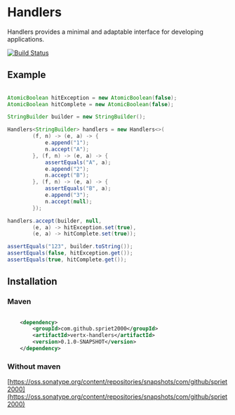 # Handlers

Handlers provides a minimal and adaptable interface for developing applications.

[![Build Status](https://travis-ci.org/spriet2000/vertx-handlers.svg?branch=master)](https://travis-ci.org/spriet2000/vertx-handlers)

## Example

```java
    
AtomicBoolean hitException = new AtomicBoolean(false);
AtomicBoolean hitComplete = new AtomicBoolean(false);

StringBuilder builder = new StringBuilder();

Handlers<StringBuilder> handlers = new Handlers<>(
        (f, n) -> (e, a) -> {
            e.append("1");
            n.accept("A");
        }, (f, n) -> (e, a) -> {
            assertEquals("A", a);
            e.append("2");
            n.accept("B");
        }, (f, n) -> (e, a) -> {
            assertEquals("B", a);
            e.append("3");
            n.accept(null);
        });

handlers.accept(builder, null,
        (e, a) -> hitException.set(true),
        (e, a) -> hitComplete.set(true));

assertEquals("123", builder.toString());
assertEquals(false, hitException.get());
assertEquals(true, hitComplete.get());

```
## Installation

### Maven

```xml

    <dependency>
        <groupId>com.github.spriet2000</groupId>
        <artifactId>vertx-handlers</artifactId>
        <version>0.1.0-SNAPSHOT</version>
    </dependency>

```

### Without maven

[https://oss.sonatype.org/content/repositories/snapshots/com/github/spriet2000](https://oss.sonatype.org/content/repositories/snapshots/com/github/spriet2000)

